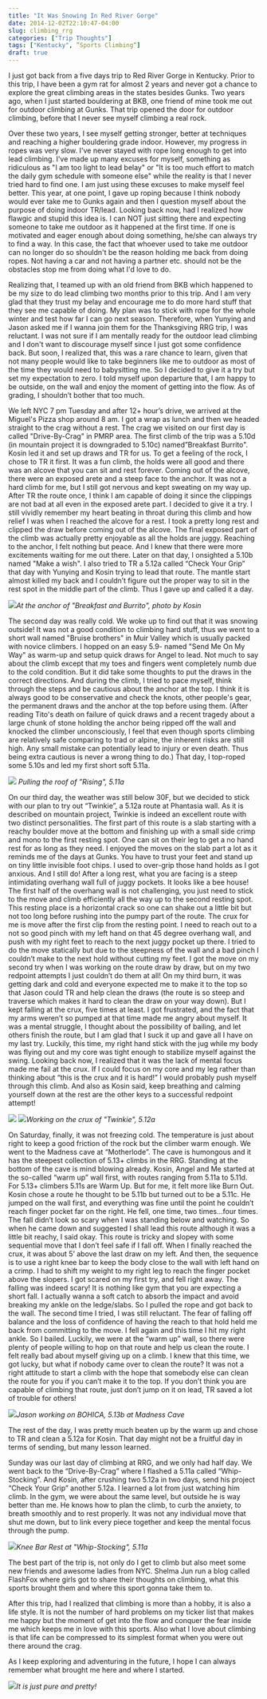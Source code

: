 ```yaml
---
title: "It Was Snowing In Red River Gorge"
date: 2014-12-02T22:10:47-04:00
slug: climbing_rrg
categories: ["Trip Thoughts"]
tags: ["Kentucky", ”Sports Climbing“]
draft: true
---
```

I just got back from a five days trip to Red River Gorge in Kentucky. Prior to this trip, I have been a gym rat for almost 2 years and never got a chance to explore the great climbing areas in the states besides Gunks. Two years ago, when I just started bouldering at BKB, one friend of mine took me out for outdoor climbing at Gunks. That trip opened the door for outdoor climbing, before that I never see myself climbing a real rock.

Over these two years, I see myself getting stronger, better at techniques and reaching a higher bouldering grade indoor. However, my progress in ropes was very slow. I've never stayed with rope long enough to get into lead climbing. I've made up many excuses for myself, something as ridiculous as "I am too light to lead belay" or "It is too much effort to match the daily gym schedule with someone else" while the reality is that I never tried hard to find one. I am just using these excuses to make myself feel better. This year, at one point, I gave up roping because I think nobody would ever take me to Gunks again and then I question myself about the purpose of doing indoor TR/lead. Looking back now, had I realized how flawgic and stupid this idea is. I can NOT just sitting there and expecting someone to take me outdoor as it happened at the first time. If one is motivated and eager enough about doing something, he/she can always try to find a way. In this case, the fact that whoever used to take me outdoor can no longer do so shouldn't be the reason holding me back from doing ropes. Not having a car and not having a partner etc. should not be the obstacles stop me from doing what I'd love to do.

Realizing that, I teamed up with an old friend from BKB which happened to be my size to do lead climbing two months prior to this trip. And I am very glad that they trust my belay and encourage me to do more hard stuff that they see me capable of doing. My plan was to stick with rope for the whole winter and test how far I can go next season. Therefore, when Yunying and Jason asked me if I wanna join them for the Thanksgiving RRG trip, I was reluctant. I was not sure if I am mentally ready for the outdoor lead climbing and I don't want to discourage myself since I just got some confidence back. But soon, I realized that, this was a rare chance to learn, given that not many people would like to take beginners like me to outdoor as most of the time they would need to babysitting me. So I decided to give it a try but set my expectation to zero. I told myself upon departure that, I am happy to be outside, on the wall and enjoy the moment of getting into the flow. As of grading, I shouldn’t bother that too much.

We left NYC 7 pm Tuesday and after 12+ hour’s drive, we arrived at the Miguel's Pizza shop around 8 am. I got a wrap as lunch and then we headed straight to the crag without a rest. The crag we visited on our first day is called "Drive-By-Crag" in PMRP area. The first climb of the trip was a 5.10d (in mountain project it is downgraded to 5.10c) named”Breakfast Burrito". Kosin led it and set up draws and TR for us. To get a feeling of the rock, I chose to TR it first. It was a fun climb, the holds were all good and there was an alcove that you can sit and rest forever. Coming out of the alcove, there were an exposed arete and a steep face to the anchor. It was not a hard climb for me, but I still got nervous and kept sweating on my way up. After TR the route once, I think I am capable of doing it since the clippings are not bad at all even in the exposed arete part. I decided to give it a try. I still vividly remember my heart beating in throat during this climb and how relief I was when I reached the alcove for a rest. I took a pretty long rest and clipped the draw before coming out of the alcove. The final exposed part of the climb was actually pretty enjoyable as all the holds are juggy. Reaching to the anchor, I felt nothing but peace. And I knew that there were more excitements waiting for me out there. Later on that day, I onsighted a 5.10b named "Make a wish". I also tried to TR a 5.12a called “Check Your Grip” that day with Yunying and Kosin trying to lead that route. The mantle start almost killed my back and I couldn’t figure out the proper way to sit in the rest spot in the middle part of the climb. Thus I gave up and called it a day.

![](http://4.bp.blogspot.com/-v90tx5dOUqU/VH6vG-BC_SI/AAAAAAAAAMY/MBZZMvALXLI/s1600/red_river_climbing_026.jpg)*At the anchor of "Breakfast and Burrito", photo by Kosin*

The second day was really cold. We woke up to find out that it was snowing outside! It was not a good condition to climbing hard stuff, thus we went to a short wall named "Bruise brothers" in Muir Valley which is usually packed with novice climbers. I hopped on an easy 5.9- named "Send Me On My Way" as warm-up and setup quick draws for Angel to lead. Not much to say about the climb except that my toes and fingers went completely numb due to the cold condition. But it did take some thoughts to put the draws in the correct directions. And during the climb, I tried to pace myself, think through the steps and be cautious about the anchor at the top. I think it is always good to be conservative and check the knots, other people's gear, the permanent draws and the anchor at the top before using them. (After reading Tito's death on failure of quick draws and a recent tragedy about a large chunk of stone holding the anchor being ripped off the wall and knocked the climber unconsciously, I feel that even though sports climbing are relatively safe comparing to trad or alpine, the inherent risks are still high. Any small mistake can potentially lead to injury or even death. Thus being extra cautious is never a wrong thing to do.) That day, I top-roped some 5.10s and led my first short soft 5.11a.

![](http://3.bp.blogspot.com/-jgaFEvS8zII/VH607LtK-nI/AAAAAAAAAMo/jPB5bbFGYTQ/s1600/red_river_climbing_011.jpg)
*Pulling the roof of ”Rising", 5.11a*

On our third day, the weather was still below 30F, but we decided to stick with our plan to try out “Twinkie”, a 5.12a route at Phantasia wall. As it is described on mountain project, Twinkie is indeed an excellent route with two distinct personalities. The first part of this route is a slab starting with a reachy boulder move at the bottom and finishing up with a small side crimp and mono to the first resting spot. One can sit on their leg to get a no hand rest for as long as they need. I enjoyed the moves on the slab part a lot as it reminds me of the days at Gunks. You have to trust your feet and stand up on tiny little invisible foot chips. I used to over-grip those hand holds as I got anxious. And I still do! After a long rest, what you are facing is a steep intimidating overhang wall full of juggy pockets. It looks like a bee house! The first half of the overhang wall is not challenging, you just need to stick to the move and climb efficiently all the way up to the second resting spot. This resting place is a horizontal crack so one can shake out a little bit but not too long before rushing into the pumpy part of the route. The crux for me is move after the first clip from the resting point. I need to reach out to a not so good pinch with my left hand on that 45 degree overhang wall, and push with my right feet to reach to the next juggy pocket up there. I tried to do the move statically but due to the steepness of the wall and a bad pinch I couldn’t make to the next hold without cutting my feet. I got the move on my second try when I was working on the route draw by draw, but on my two redpoint attempts I just couldn’t do them at all! On my third burn, it was getting dark and cold and everyone expected me to make it to the top so that Jason could TR and help clean the draws (the route is so steep and traverse which makes it hard to clean the draw on your way down). But I kept falling at the crux, five times at least. I got frustrated, and the fact that my arms weren’t so pumped at that time made me angry about myself. It was a mental struggle, I thought about the possibility of bailing, and let others finish the route, but I am glad that I suck it up and gave all I have on my last try. Luckily, this time, my right hand stick with the jug while my body was flying out and my core was tight enough to stabilize myself against the swing. Looking back now, I realized that it was the lack of mental focus made me fail at the crux. If I could focus on my core and my leg rather than thinking about “this is the crux and it is hard!” I would probably push myself through this climb. And also as Kosin said, keep breathing and calming yourself down at the rest are the other keys to a successful redpoint attempt!

![](http://4.bp.blogspot.com/-K6tPWCUzsqk/VH-5L90ursI/AAAAAAAAANA/wXNUprkwLXo/s1600/red_river_climbing_020.jpg)
![](http://3.bp.blogspot.com/-Ds2NfwACf1g/VH-47YjkPSI/AAAAAAAAAM4/gA-595WXtqE/s1600/red_river_climbing_019.jpg)*Working on the crux of "Twinkie", 5.12a*

On Saturday, finally, it was not freezing cold. The temperature is just about right to keep a good friction of the rock but the climber warm enough. We went to the Madness cave at “Motherlode”. The cave is humongous and it has the steepest collection of 5.13+ climbs in the RRG. Standing at the bottom of the cave is mind blowing already. Kosin, Angel and Me started at the so-called “warm up” wall first, with routes ranging from 5.11a to 5.11d. For 5.13+ climbers 5.11s are Warm Up. But for me, it felt more like Burn Out. Kosin chose a route he thought to be 5.11b but turned out to be a 5.11c. He jumped on the wall first, and everything was fine until the point he couldn’t reach finger pocket far on the right. He fell, one time, two times…four times. The fall didn’t look so scary when I was standing below and watching. So when he came down and suggested I shall lead this route although it was a little bit reachy, I said okay. This route is tricky and slopey with some sequential move that I don’t feel safe if I fall off. When I finally reached the crux, it was about 5’ above the last draw on my left. And then, the sequence is to use a right knee bar to keep the body close to the wall with left hand on a crimp. I had to shift my weight to my right leg to reach the finger pocket above the slopers. I got scared on my first try, and fell right away. The falling was indeed scary! It is nothing like gym that you are expecting a short fall. I actually wanna a soft catch to absorb the impact and avoid breaking my ankle on the ledge/slabs. So I pulled the rope and got back to the wall. The second time I tried, I was still reluctant. The fear of falling off balance and the loss of confidence of having the reach to that hold held me back from committing to the move. I fell again and this time I hit my right ankle. So I bailed. Luckily, we were at the “warm up” wall, so there were plenty of people willing to hop on that route and help us clean the route. I felt really bad about myself giving up on a climb. I knew that this time, we got lucky, but what if nobody came over to clean the route? It was not a right attitude to start a climb with the hope that somebody else can clean the route for you if you can’t make it to the top. If you don’t think you are capable of climbing that route, just don’t jump on it on lead, TR saved a lot of trouble for others!

![](http://4.bp.blogspot.com/-zwi6o3mLHWY/VH-5O3BmHFI/AAAAAAAAANI/mlPRzq_n95E/s1600/red_river_climbing_023.jpg)*Jason working on BOHICA, 5.13b at Madness Cave*

The rest of the day, I was pretty much beaten up by the warm up and chose to TR and clean a 5.12a for Kosin. That day might not be a fruitful day in terms of sending, but many lesson learned.

Sunday was our last day of climbing at RRG, and we only had half day. We went back to the “Drive-By-Crag” where I flashed a 5.11a called “Whip-Stocking”. And Kosin, after crushing two 5.12a in two days, send his project “Check Your Grip” another 5.12a. I learned a lot from just watching him climb. In the gym, we were about the same level, but outside he is way better than me. He knows how to plan the climb, to curb the anxiety, to breath smoothly and to rest properly. It was not any individual move that shut me down, but to link every piece together and keep the mental focus through the pump.

![](http://3.bp.blogspot.com/-mcaUPuQzO_w/VH-7Ghy1MQI/AAAAAAAAANU/fT7g_mOHNjs/s1600/red_river_climbing_024.jpg)*Knee Bar Rest at "Whip-Stocking", 5.11a*

The best part of the trip is, not only do I get to climb but also meet some new friends and awesome ladies from NYC. Shelma Jun run a blog called FlashFox where girls got to share their thoughts on climbing, what this sports brought them and where this sport gonna take them to. 

After this trip, had I realized that climbing is more than a hobby, it is also a life style. It is not the number of hard problems on my ticker list that makes me happy but the moment of get into the flow and conquer the fear inside me which keeps me in love with this sports. Also what I love about climbing is that life can be compressed to its simplest  format when you were out there around the crag. 

As I keep exploring and adventuring in the future, I hope I can always remember what brought me here and where I started.

![](http://3.bp.blogspot.com/-7e4rDyn5yLA/VH_VvkbQkLI/AAAAAAAAANk/6fsTgsBeMsU/s1600/red_river_climbing_004.jpg)*It is just pure and pretty!*



